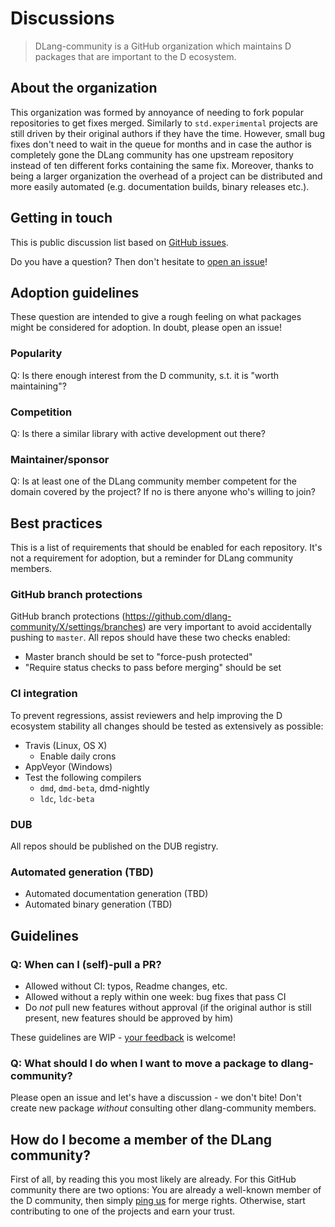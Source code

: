 # Discussions

> DLang-community is a GitHub organization which maintains D packages that are
important to the D ecosystem.

About the organization
----------------------

This organization was formed by annoyance of needing to fork popular repositories to get fixes merged.
Similarly to `std.experimental` projects are still driven by their original authors if they have the time.
However, small bug fixes don't need to wait in the queue for months and in case the author is completely gone
the DLang community has one upstream repository instead of ten different forks containing the same fix.
Moreover, thanks to being a larger organization the overhead of a project can be
distributed and more easily automated (e.g. documentation builds, binary releases etc.).

Getting in touch
----------------

This is public discussion list based on [GitHub issues](https://github.com/dlang-community/discussions/issues).

Do you have a question?
Then don't hesitate to [open an issue](https://github.com/dlang-community/discussions/issues/new)!

Adoption guidelines
-------------------

These question are intended to give a rough feeling on what packages might be considered for adoption.
In doubt, please open an issue!

### Popularity

Q: Is there enough interest from the D community, s.t. it is "worth maintaining"?

### Competition

Q: Is there a similar library with active development out there?

### Maintainer/sponsor

Q: Is at least one of the DLang community member competent for the domain covered by the project?
   If no is there anyone who's willing to join?

Best practices
--------------

This is a list of requirements that should be enabled for each repository.
It's not a requirement for adoption, but a reminder for DLang community members.

### GitHub branch protections

GitHub branch protections (https://github.com/dlang-community/X/settings/branches)
are very important to avoid accidentally pushing to `master`. All repos should have
these two checks enabled:
- Master branch should be set to "force-push protected"
- "Require status checks to pass before merging" should be set

### CI integration

To prevent regressions, assist reviewers and help improving the D ecosystem stability
all changes should be tested as extensively as possible:

- Travis (Linux, OS X)
  - Enable daily crons
- AppVeyor (Windows)
- Test the following compilers
  - `dmd`, `dmd-beta`, dmd-nightly
  - `ldc`, `ldc-beta`

### DUB

All repos should be published on the DUB registry.

### Automated generation (TBD)

- Automated documentation generation (TBD)
- Automated binary generation (TBD)

Guidelines
----------

### Q: When can I (self)-pull a PR?

- Allowed without CI: typos, Readme changes, etc.
- Allowed without a reply within one week: bug fixes that pass CI
- Do _not_ pull new features without approval (if the original author is still present, new features should be approved by him)


These guidelines are WIP - [your feedback](https://github.com/dlang-community/discussions/issues) is welcome!

### Q: What should I do when I want to move a package to dlang-community?

Please open an issue and let's have a discussion - we don't bite!
Don't create new package _without_ consulting other dlang-community members.


How do I become a member of the DLang community?
------------------------------------------------

First of all, by reading this you most likely are already.
For this GitHub community there are two options:
You are already a well-known member of the D community, then simply [ping us](https://github.com/dlang-community/discussions/issues/new) for merge rights.
Otherwise, start contributing to one of the projects and earn your trust.

